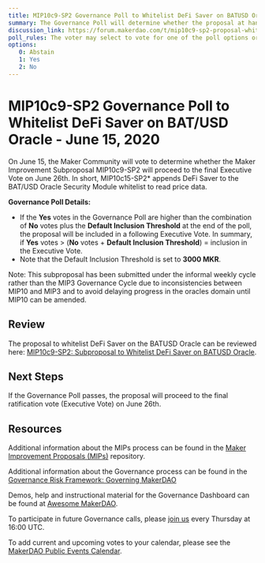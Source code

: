 ```yaml
---
title: MIP10c9-SP2 Governance Poll to Whitelist DeFi Saver on BATUSD Oracle - June 15, 2020
summary: The Governance Poll will determine whether the proposal at hand will proceed to an Executive Vote. 
discussion_link: https://forum.makerdao.com/t/mip10c9-sp2-proposal-whitelist-defi-saver-on-batusd-oracle/2520
poll_rules: The voter may select to vote for one of the poll options or they may elect to abstain from the poll entirely
options:
   0: Abstain
   1: Yes
   2: No
---
```

# MIP10c9-SP2 Governance Poll to Whitelist DeFi Saver on BAT/USD Oracle - June 15, 2020

On June 15, the Maker Community will vote to determine whether the Maker Improvement Subproposal MIP10c9-SP2 will proceed to the final Executive Vote on June 26th. In short, MIP10c15-SP2* appends DeFi Saver to the BAT/USD Oracle Security Module whitelist to read price data.

**Governance Poll Details:**

- If the **Yes** votes in the Governance Poll are higher than the combination of **No** votes plus the **Default Inclusion Threshold** at the end of the poll, the proposal will be included in a following Executive Vote. In summary, if **Yes** votes > (**No** votes + **Default Inclusion Threshold**) = inclusion in the Executive Vote.
- Note that the Default Inclusion Threshold is set to **3000 MKR**.

Note: This subproposal has been submitted under the informal weekly cycle rather than the MIP3 Governance Cycle due to inconsistencies between MIP10 and MIP3 and to avoid delaying progress in the oracles domain until MIP10 can be amended.

## Review

The proposal to whitelist DeFi Saver on the BATUSD Oracle can be reviewed here: [MIP10c9-SP2: Subproposal to Whitelist DeFi Saver on BATUSD Oracle](https://forum.makerdao.com/t/mip10c9-sp2-proposal-whitelist-defi-saver-on-batusd-oracle/2520).

## Next Steps

If the Governance Poll passes, the proposal will proceed to the final ratification vote (Executive Vote) on June 26th.

## Resources

Additional information about the MIPs process can be found in the [Maker Improvement Proposals (MIPs)](https://github.com/makerdao/mips) repository.

Additional information about the Governance process can be found in the [Governance Risk Framework: Governing MakerDAO](https://community-development.makerdao.com/governance/governance-risk-framework)

Demos, help and instructional material for the Governance Dashboard can be found at [Awesome MakerDAO](https://awesome.makerdao.com/#voting).

To participate in future Governance calls, please [join us](https://community-development.makerdao.com/governance/governance-and-risk-meetings) every Thursday at 16:00 UTC.

To add current and upcoming votes to your calendar, please see the [MakerDAO Public Events Calendar](https://calendar.google.com/calendar/embed?src=makerdao.com_3efhm2ghipksegl009ktniomdk%40group.calendar.google.com&ctz=America%2FLos_Angeles).
